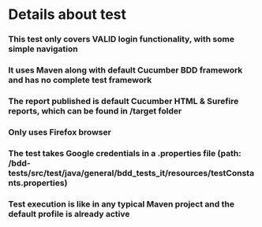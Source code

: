 # Details about test
### This test only covers VALID login functionality, with some simple navigation
### It uses Maven along with default Cucumber BDD framework and has no complete test framework
### The report published is default Cucumber HTML & Surefire reports, which can be found in /target folder
### Only uses Firefox browser
### The test takes Google credentials in a .properties file (path: /bdd-tests/src/test/java/general/bdd_tests_it/resources/testConstants.properties)

### Test execution is like in any typical Maven project and the default profile is already active
